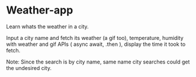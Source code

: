 # Weather-app

Learn whats the weather in a city. 

Input a city name and fetch its weather (a gif too), temperature, humidity with weather and gif APIs ( async await, .then ), display the time it took to fetch.

Note: Since the search is by city name, same name city searches could get the undesired city.